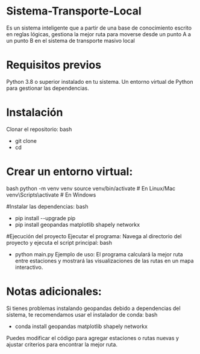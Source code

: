 # Sistema-Transporte-Local
Es un sistema inteligente que a partir de una base de conocimiento escrito en reglas lógicas, gestiona la mejor ruta para moverse desde un punto A a un punto B en el sistema de transporte masivo local

# Requisitos previos
Python 3.8 o superior instalado en tu sistema.
Un entorno virtual de Python para gestionar las dependencias.


# Instalación
Clonar el repositorio:
bash
* git clone <URL-del-repositorio>
* cd <nombre-del-repositorio>


# Crear un entorno virtual:
bash
python -m venv venv
source venv/bin/activate   # En Linux/Mac
venv\Scripts\activate      # En Windows

#Instalar las dependencias:
bash
* pip install --upgrade pip
* pip install geopandas matplotlib shapely networkx

#Ejecución del proyecto
Ejecutar el programa: Navega al directorio del proyecto y ejecuta el script principal:
bash
* python main.py
Ejemplo de uso: El programa calculará la mejor ruta entre estaciones y mostrará las visualizaciones de las rutas en un mapa interactivo.

# Notas adicionales:
Si tienes problemas instalando geopandas debido a dependencias del sistema, te recomendamos usar el instalador de conda:
bash
* conda install geopandas matplotlib shapely networkx

Puedes modificar el código para agregar estaciones o rutas nuevas y ajustar criterios para encontrar la mejor ruta.
